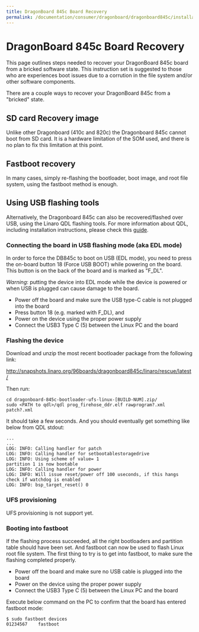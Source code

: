 ```yaml
---
title: DragonBoard 845c Board Recovery
permalink: /documentation/consumer/dragonboard/dragonboard845c/installation/board-recovery/
---
```


# DragonBoard 845c Board Recovery

This page outlines steps needed to recover your DragonBoard 845c board from a bricked software state. This instruction set is suggested to those who are experiences boot issues due to a corrution in the file system and/or other software components.

There are a couple ways to recover your DragonBoard 845c from a "bricked" state.

## SD card Recovery image

Unlike other Dragonboard (410c and 820c) the Dragonboard 845c cannot boot from SD card. It is a hardware limitation of the SOM used, and there is no plan to fix this limitation at this point.

## Fastboot recovery

In many cases, simply re-flashing the bootloader, boot image, and root file system, using the fastboot method is enough.

## Using USB flashing tools

Alternatively, the Dragonboard 845c can also be recovered/flashed over USB, using the Linaro QDL flashing tools. For more information about QDL, including installation instructions, please check this [guide](../../../guides/qdl/).

### Connecting the board in USB flashing mode (aka EDL mode)

In order to force the DB845c to boot on USB (EDL mode), you need to press the on-board button 18 (Force USB BOOT) while powering on the board. This button is on the back of the board and is marked as "F_DL".

*Warning*: putting the device into EDL mode while the device is powered or when USB is plugged can cause damage to the board.

* Power off the board and make sure the USB type-C cable is not plugged into the board
* Press button 18 (e.g. marked with F_DL), and
* Power on the device using the proper power supply
* Connect the USB3 Type C (5) between the Linux PC and the board


### Flashing the device

Download and unzip the most recent bootloader package from the following link:

http://snapshots.linaro.org/96boards/dragonboard845c/linaro/rescue/latest/

Then run:

    cd dragonboard-845c-bootloader-ufs-linux-[BUILD-NUM].zip/
    sudo <PATH to qdl>/qdl prog_firehose_ddr.elf rawprogram?.xml patch?.xml

It should take a few seconds. And you should eventually get something like below
from QDL stdout:

    ...
    ...
    LOG: INFO: Calling handler for patch
    LOG: INFO: Calling handler for setbootablestoragedrive
    LOG: INFO: Using scheme of value= 1
    partition 1 is now bootable
    LOG: INFO: Calling handler for power
    LOG: INFO: Will issue reset/power off 100 useconds, if this hangs check if watchdog is enabled
    LOG: INFO: bsp_target_reset() 0

### UFS provisioning

UFS provisioning is not support yet.

### Booting into fastboot

If the flashing process succeeded, all the right bootloaders and partition table should have been set. And fastboot can now be used to flash Linux root file system. The first thing to try is to get into fastboot, to make sure the flashing completed properly.

* Power off the board and make sure no USB cable is plugged into the board
* Power on the device using the proper power supply
* Connect the USB3 Type C (5) between the Linux PC and the board

Execute below command on the PC to confirm that the board has entered fastboot mode:

```shell
$ sudo fastboot devices
01234567	fastboot
```
